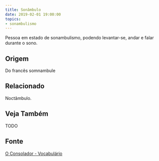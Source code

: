 ```yaml
---
title: Sonâmbulo
date: 2019-02-01 19:00:00
topics:
- sonambulismo
---
```


Pessoa em estado de sonambulismo, podendo levantar-se, andar e falar durante o
sono. 

## Origem
Do francês somnambule

## Relacionado
Noctâmbulo.

## Veja Também
TODO

## Fonte
[O Consolador - Vocabulário](http://www.oconsolador.com.br/linkfixo/vocabulario/principal.html)

